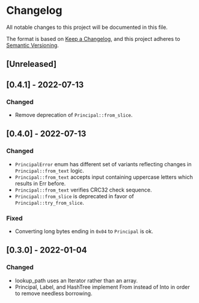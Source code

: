 # Changelog

All notable changes to this project will be documented in this file.

The format is based on [Keep a Changelog](https://keepachangelog.com/en/1.0.0/),
and this project adheres to [Semantic Versioning](https://semver.org/spec/v2.0.0.html).

## [Unreleased]

## [0.4.1] - 2022-07-13

### Changed
- Remove deprecation of `Principal::from_slice`.

## [0.4.0] - 2022-07-13

### Changed
- `PrincipalError` enum has different set of variants reflecting changes in `Principal::from_text` logic.
- `Principal::from_text` accepts input containing uppercase letters which results in Err before.
- `Principal::from_text` verifies CRC32 check sequence.
- `Principal::from_slice` is deprecated in favor of `Principal::try_from_slice`.

### Fixed
- Converting long bytes ending in `0x04` to `Principal` is ok.

## [0.3.0] - 2022-01-04

### Changed
- lookup_path uses an Iterator rather than an array.
- Principal, Label, and HashTree implement From instead of Into in order to remove needless borrowing.
